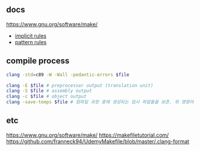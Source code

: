 <!-- toc -->

<!-- tocstop -->

## docs

https://www.gnu.org/software/make/

-   [implicit rules](https://www.gnu.org/software/make/manual/html_node/Implicit-Variables.html)
-   [pattern rules](https://www.gnu.org/software/make/manual/html_node/Pattern-Rules.html)

## compile process

```bash
clang -std=c89 -W -Wall -pedantic-errors $file

clang -E $file # preprocessor output (translation unit)
clang -S $file # assembly output
clang -c $file # object output
clang -save-temps $file # 컴파일 과정 중에 생성되는 임시 파일들을 보존. 위 명령어들 귀찮아서 보통 다 저장할 때 사용함.
```

## etc

https://www.gnu.org/software/make/
https://makefiletutorial.com/
https://github.com/franneck94/UdemyMakefile/blob/master/.clang-format
